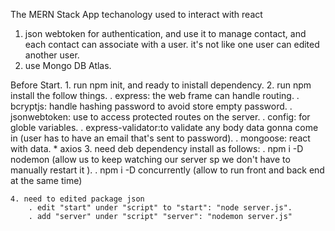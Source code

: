The MERN Stack App
techanology used to interact with react
  1. json webtoken for authentication, and use it to manage contact, and each contact can associate with a user. it's not like one user can edited another user.
  2. use Mongo DB Atlas.
  

Before Start.
    1. run npm init, and ready to inistall dependency.
    2. run npm install the follow things.
        . express: the web frame can handle routing.
        . bcryptjs: handle hashing password to avoid store empty password.
        . jsonwebtoken: use to access protected routes on the server.
        . config: for globle variables.
        . express-validator:to validate any body data gonna come in (user has to have an email that's sent to password).
        . mongoose: react with data.
        * axios
    3. need deb dependency install as follows:
        . npm i -D nodemon (allow us to keep watching our server sp we don't have to manually restart it ).
        . npm i -D concurrently (allow to run front and back end at the same time)

    4. need to edited package json
        . edit "start" under "script" to "start": "node server.js".
        . add "server" under "script" "server": "nodemon server.js"